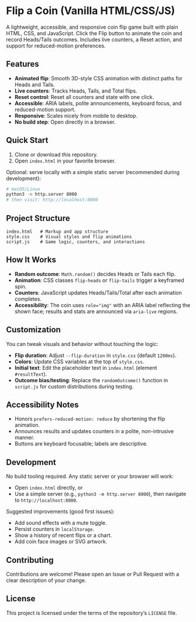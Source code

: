 # Flip a Coin (Vanilla HTML/CSS/JS)

A lightweight, accessible, and responsive coin flip game built with plain HTML, CSS, and JavaScript. Click the Flip button to animate the coin and record Heads/Tails outcomes. Includes live counters, a Reset action, and support for reduced-motion preferences.

## Features

- **Animated flip**: Smooth 3D-style CSS animation with distinct paths for Heads and Tails.
- **Live counters**: Tracks Heads, Tails, and Total flips.
- **Reset control**: Reset all counters and state with one click.
- **Accessible**: ARIA labels, polite announcements, keyboard focus, and reduced-motion support.
- **Responsive**: Scales nicely from mobile to desktop.
- **No build step**: Open directly in a browser.

## Quick Start

1. Clone or download this repository.
2. Open `index.html` in your favorite browser.

Optional: serve locally with a simple static server (recommended during development):

```bash
# macOS/Linux
python3 -m http.server 8000
# then visit: http://localhost:8000
```

## Project Structure

```
index.html   # Markup and app structure
style.css    # Visual styles and flip animations
script.js    # Game logic, counters, and interactions
```

## How It Works

- **Random outcome**: `Math.random()` decides Heads or Tails each flip.
- **Animation**: CSS classes `flip-heads` or `flip-tails` trigger a keyframed spin.
- **Counters**: JavaScript updates Heads/Tails/Total after each animation completes.
- **Accessibility**: The coin uses `role="img"` with an ARIA label reflecting the shown face; results and stats are announced via `aria-live` regions.

## Customization

You can tweak visuals and behavior without touching the logic:

- **Flip duration**: Adjust `--flip-duration` in `style.css` (default `1200ms`).
- **Colors**: Update CSS variables at the top of `style.css`.
- **Initial text**: Edit the placeholder text in `index.html` (element `#resultText`).
- **Outcome bias/testing**: Replace the `randomOutcome()` function in `script.js` for custom distributions during testing.

## Accessibility Notes

- Honors `prefers-reduced-motion: reduce` by shortening the flip animation.
- Announces results and updates counters in a polite, non-intrusive manner.
- Buttons are keyboard focusable; labels are descriptive.

## Development

No build tooling required. Any static server or your browser will work:

- Open `index.html` directly, or
- Use a simple server (e.g., `python3 -m http.server 8000`), then navigate to `http://localhost:8000`.

Suggested improvements (good first issues):

- Add sound effects with a mute toggle.
- Persist counters in `localStorage`.
- Show a history of recent flips or a chart.
- Add coin face images or SVG artwork.

## Contributing

Contributions are welcome! Please open an Issue or Pull Request with a clear description of your change.

## License

This project is licensed under the terms of the repository’s `LICENSE` file.

